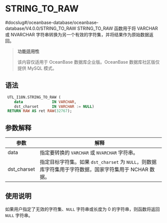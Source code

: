 STRING_TO_RAW 
==================================
#docslug#/oceanbase-database/oceanbase-database/V4.0.0/STRING_TO_RAW
STRING_TO_RAW 函数用于将 VARCHAR 或 NVARCHAR 字符串转换为另一个有效的字符集，并将结果作为原始数据返回。

>**功能适用性**
>
>该内容仅适用于 OceanBase 数据库企业版。OceanBase 数据库社区版仅提供 MySQL 模式。

语法 
-----------------------

```sql
 UTL_I18N.STRING_TO_RAW (
    data             IN VARCHAR,
    dst_charset      IN VARCHAR := NULL)
 RETURN RAW AS ret RAW(32767);
```



参数解释 
-------------



|   **参数**    |                            **解释**                             |
|-------------|---------------------------------------------------------------|
| data        | 指定要转换的 `VARCHAR` 或 `NVARCHAR` 字符串。                                |
| dst_charset | 指定目标字符集。如果 `dst_charset` 为 `NULL`，则数据库字符集用于字符数据，国家字符集用于 NCHAR 数据。 |



使用说明 
-------------

如果用户指定了无效的字符集、`NULL` 字符串或长度为 0 的字符串，则函数将返回 `NULL` 字符串。
